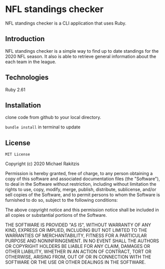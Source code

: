 # NFL standings checker
NFL standings checker is a CLI application that uses Ruby.

## Introduction
NFL standings checker is a simple way to find up to date standings for the 2020 NFL season. It also is able to retrieve general information about the each team in the league.

## Technologies
Ruby 2.61

## Installation
clone code from github to your local directory. 

```bundle install``` in terminal to update

## License

    MIT License

Copyright (c) 2020 Michael Rakitzis

Permission is hereby granted, free of charge, to any person obtaining a copy
of this software and associated documentation files (the "Software"), to deal
in the Software without restriction, including without limitation the rights
to use, copy, modify, merge, publish, distribute, sublicense, and/or sell
copies of the Software, and to permit persons to whom the Software is
furnished to do so, subject to the following conditions:

The above copyright notice and this permission notice shall be included in all
copies or substantial portions of the Software.

THE SOFTWARE IS PROVIDED "AS IS", WITHOUT WARRANTY OF ANY KIND, EXPRESS OR
IMPLIED, INCLUDING BUT NOT LIMITED TO THE WARRANTIES OF MERCHANTABILITY,
FITNESS FOR A PARTICULAR PURPOSE AND NONINFRINGEMENT. IN NO EVENT SHALL THE
AUTHORS OR COPYRIGHT HOLDERS BE LIABLE FOR ANY CLAIM, DAMAGES OR OTHER
LIABILITY, WHETHER IN AN ACTION OF CONTRACT, TORT OR OTHERWISE, ARISING FROM,
OUT OF OR IN CONNECTION WITH THE SOFTWARE OR THE USE OR OTHER DEALINGS IN THE
SOFTWARE.

